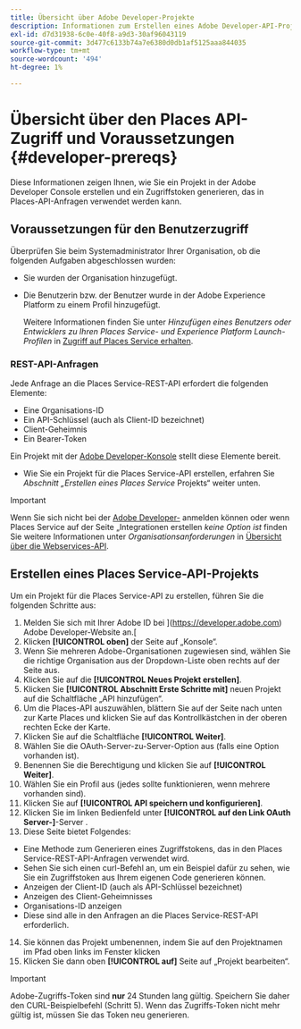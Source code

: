 ```yaml
---
title: Übersicht über Adobe Developer-Projekte
description: Informationen zum Erstellen eines Adobe Developer-API-Projekts.
exl-id: d7d31938-6c0e-40f8-a9d3-30af96043119
source-git-commit: 3d477c6133b74a7e6380d0db1af5125aaa844035
workflow-type: tm+mt
source-wordcount: '494'
ht-degree: 1%

---
```


# Übersicht über den Places API-Zugriff und Voraussetzungen {#developer-prereqs}

Diese Informationen zeigen Ihnen, wie Sie ein Projekt in der Adobe Developer Console erstellen und ein Zugriffstoken generieren, das in Places-API-Anfragen verwendet werden kann.

## Voraussetzungen für den Benutzerzugriff

Überprüfen Sie beim Systemadministrator Ihrer Organisation, ob die folgenden Aufgaben abgeschlossen wurden:

* Sie wurden der Organisation hinzugefügt.
* Die Benutzerin bzw. der Benutzer wurde in der Adobe Experience Platform zu einem Profil hinzugefügt.

  Weitere Informationen finden Sie unter *Hinzufügen eines Benutzers oder Entwicklers zu Ihren Places Service- und Experience Platform Launch-Profilen* in [Zugriff auf Places Service erhalten](/help/places-gain-access.md).

### REST-API-Anfragen

Jede Anfrage an die Places Service-REST-API erfordert die folgenden Elemente:

* Eine Organisations-ID
* Ein API-Schlüssel (auch als Client-ID bezeichnet)
* Client-Geheimnis
* Ein Bearer-Token

Ein Projekt mit der [Adobe Developer-Konsole](https://developer.adobe.com/console) stellt diese Elemente bereit.

* Wie Sie ein Projekt für die Places Service-API erstellen, erfahren Sie *Abschnitt „Erstellen eines Places Service* Projekts“ weiter unten.

>[!IMPORTANT]
>
>Wenn Sie sich nicht bei der [Adobe Developer-](https://developer.adobe.com/console) anmelden können oder wenn Places Service auf der Seite „Integrationen erstellen *keine Option ist* finden Sie weitere Informationen unter *Organisationsanforderungen* in [Übersicht über die Webservices-API](/help/web-service-api/places-web-services.md).

## Erstellen eines Places Service-API-Projekts

Um ein Projekt für die Places Service-API zu erstellen, führen Sie die folgenden Schritte aus:

1. Melden Sie sich mit Ihrer Adobe ID bei ](https://developer.adobe.com) Adobe Developer-Website an.[
2. Klicken **[!UICONTROL oben]** der Seite auf „Konsole“.
3. Wenn Sie mehreren Adobe-Organisationen zugewiesen sind, wählen Sie die richtige Organisation aus der Dropdown-Liste oben rechts auf der Seite aus.
4. Klicken Sie auf die **[!UICONTROL Neues Projekt erstellen]**.
5. Klicken Sie **[!UICONTROL Abschnitt Erste Schritte mit]** neuen Projekt auf die Schaltfläche „API hinzufügen“.
6. Um die Places-API auszuwählen, blättern Sie auf der Seite nach unten zur Karte Places und klicken Sie auf das Kontrollkästchen in der oberen rechten Ecke der Karte.
7. Klicken Sie auf die Schaltfläche **[!UICONTROL Weiter]**.
8. Wählen Sie die OAuth-Server-zu-Server-Option aus (falls eine Option vorhanden ist).
9. Benennen Sie die Berechtigung und klicken Sie auf **[!UICONTROL Weiter]**.
10. Wählen Sie ein Profil aus (jedes sollte funktionieren, wenn mehrere vorhanden sind).
11. Klicken Sie auf **[!UICONTROL API speichern und konfigurieren]**.
12. Klicken Sie im linken Bedienfeld unter **[!UICONTROL auf den Link OAuth Server-]**-Server .
13. Diese Seite bietet Folgendes:
   * Eine Methode zum Generieren eines Zugriffstokens, das in den Places Service-REST-API-Anfragen verwendet wird.
   * Sehen Sie sich einen curl-Befehl an, um ein Beispiel dafür zu sehen, wie Sie ein Zugriffstoken aus Ihrem eigenen Code generieren können.
   * Anzeigen der Client-ID (auch als API-Schlüssel bezeichnet)
   * Anzeigen des Client-Geheimnisses
   * Organisations-ID anzeigen
   * Diese sind alle in den Anfragen an die Places Service-REST-API erforderlich.
14. Sie können das Projekt umbenennen, indem Sie auf den Projektnamen im Pfad oben links im Fenster klicken
15. Klicken Sie dann oben **[!UICONTROL auf]** Seite auf „Projekt bearbeiten“.

>[!IMPORTANT]
>
>Adobe-Zugriffs-Token sind **nur** 24 Stunden lang gültig. Speichern Sie daher den CURL-Beispielbefehl (Schritt 5). Wenn das Zugriffs-Token nicht mehr gültig ist, müssen Sie das Token neu generieren.
